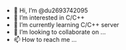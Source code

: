 - 👋 Hi, I’m @du2693742095
- 👀 I’m interested in C/C++
- 🌱 I’m currently learning C/C++ server
- 💞️ I’m looking to collaborate on ...
- 📫 How to reach me ...

<!---
du2693742095/du2693742095 is a ✨ special ✨ repository because its `README.md` (this file) appears on your GitHub profile.
You can click the Preview link to take a look at your changes.
--->
